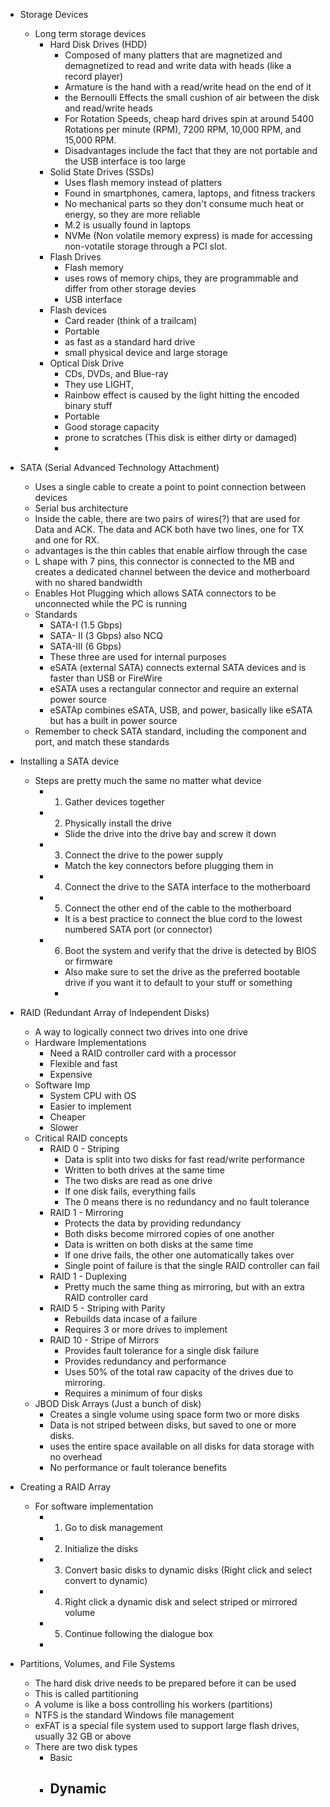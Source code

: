 - Storage Devices
	- Long term storage devices
		- Hard Disk Drives (HDD)
			- Composed of many platters that are magnetized and demagnetized to read and write data with heads (like a record player)
			- Armature is the hand with a read/write head on the end of it
			- the Bernoulli Effects the small cushion of air between the disk and read/write heads 
			- For Rotation Speeds, cheap hard drives spin at around 5400 Rotations per minute (RPM), 7200 RPM, 10,000 RPM, and 15,000 RPM. 
			- Disadvantages include the fact that they are not portable and the USB interface is too large
		- Solid State Drives (SSDs)
			- Uses flash memory instead of platters 
			- Found in smartphones, camera, laptops, and fitness trackers
			- No mechanical parts so they don't consume much heat or energy, so they are more reliable
			- M.2 is usually found in laptops
			- NVMe (Non volatile memory express) is made for accessing non-votatile storage through a PCI slot. 
		- Flash Drives
			- Flash memory 
			- uses rows of memory chips, they are programmable and differ from other storage devies
			- USB interface 
		- Flash devices
			- Card reader (think of a trailcam)
			- Portable 
			- as fast as a standard hard drive
			- small physical device and large storage
		- Optical Disk Drive
			- CDs, DVDs, and Blue-ray 
			- They use LIGHT, 
			- Rainbow effect is caused by the light hitting the encoded binary stuff
			- Portable
			- Good storage capacity
			- prone to scratches (This disk is either dirty or damaged)
			- 

- SATA (Serial Advanced Technology Attachment)
	- Uses a single cable to create a point to point connection between devices
	- Serial bus architecture 
	- Inside the cable, there are two pairs of wires(?) that are used for Data and ACK. The data and ACK both have two lines, one for TX and one for RX. 
	- advantages is the thin cables that enable airflow through the case
	- L shape with 7 pins, this connector is connected to the MB and creates a dedicated channel between the device and motherboard with no shared bandwidth 
	- Enables Hot Plugging which allows SATA connectors to be unconnected while the PC is running 
	- Standards
		- SATA-I (1.5 Gbps)
		- SATA- II (3 Gbps) also NCQ 
		- SATA-III (6 Gbps) 
		- These three are used for internal purposes
		- eSATA (external SATA) connects external SATA devices and is faster than USB or FireWire 
		- eSATA uses a rectangular connector and require an external power source
		- eSATAp combines eSATA, USB, and power, basically like eSATA but has a built in power source
	- Remember to check SATA standard, including the component and port, and match these standards

- Installing a SATA device 
	- Steps are pretty much the same no matter what device
		- 1. Gather devices together
		- 2. Physically install the drive
			- Slide the drive into the drive bay and screw it down 
		- 3. Connect the drive to the power supply
			- Match the key connectors before plugging them in 
		- 4. Connect the drive to the SATA interface to the motherboard
		- 5. Connect the other end of the cable to the motherboard
			- It is a best practice to connect the blue cord to the lowest numbered SATA port (or connector) 
		- 6. Boot the system and verify that the drive is detected by BIOS or firmware
			- Also make sure to set the drive as the preferred bootable drive if you want it to default to your stuff or something 
			- 

- RAID (Redundant Array of Independent Disks)
	- A way to logically connect two drives into one drive
	- Hardware Implementations
		- Need a RAID controller card with a processor
		- Flexible and fast
		- Expensive
	- Software Imp
		- System CPU with OS 
		- Easier to implement
		- Cheaper 
		- Slower
	- Critical RAID concepts
		- RAID 0 - Striping
			- Data is split into two disks for fast read/write performance
			- Written to both drives at the same time
			- The two disks are read as one drive
			- If one disk fails, everything fails
			- The 0 means there is no redundancy and no fault tolerance 
		- RAID 1 - Mirroring 
			- Protects the data by providing redundancy
			- Both disks become mirrored copies of one another
			- Data is written on both disks at the same time
			- If one drive fails, the other one automatically takes over
			- Single point of failure is that the single RAID controller can fail 
		- RAID 1 - Duplexing
			- Pretty much the same thing as mirroring, but with an extra RAID controller card
		- RAID 5 - Striping with Parity
			- Rebuilds data incase of a failure
			- Requires 3 or more drives to implement
		- RAID 10 - Stripe of Mirrors
			- Provides fault tolerance for a single disk failure
			- Provides redundancy and performance
			- Uses 50% of the total raw capacity of the drives due to mirroring. 
			- Requires a minimum of four disks
	- JBOD Disk Arrays (Just a bunch of disk)
		- Creates a single volume using space form two or more disks
		- Data is not striped between disks, but saved to one or more disks. 
		- uses the entire space available on  all disks for data storage with no overhead
		- No performance or fault tolerance benefits

- Creating a RAID Array
	- For software implementation
		- 1. Go to disk management
		- 2. Initialize the disks 
		- 3. Convert basic disks to dynamic disks (Right click and select convert to dynamic)
		- 4. Right click a dynamic disk and select striped or mirrored volume
		- 5. Continue following the dialogue box
		- 

- Partitions, Volumes, and File Systems
	- The hard disk drive needs to be prepared before it can be used
	- This is called partitioning
	- A volume is like a boss controlling his workers (partitions)
	- NTFS is the standard Windows file management 
	- exFAT is a special file system used to support large flash drives, usually 32 GB or above 
	- There are two disk types
		- Basic
		- Dynamic 
			- 